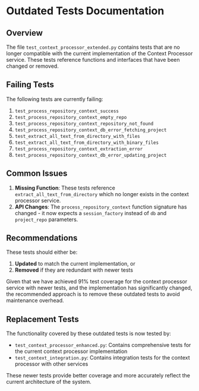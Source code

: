 # Outdated Tests Documentation

## Overview

The file `test_context_processor_extended.py` contains tests that are no longer compatible with the current implementation of the Context Processor service. These tests reference functions and interfaces that have been changed or removed.

## Failing Tests

The following tests are currently failing:

1. `test_process_repository_context_success`
2. `test_process_repository_context_empty_repo`
3. `test_process_repository_context_repository_not_found`
4. `test_process_repository_context_db_error_fetching_project`
5. `test_extract_all_text_from_directory_with_files`
6. `test_extract_all_text_from_directory_with_binary_files`
7. `test_process_repository_context_extraction_error`
8. `test_process_repository_context_db_error_updating_project`

## Common Issues

1. **Missing Function**: These tests reference `extract_all_text_from_directory` which no longer exists in the context processor service.
2. **API Changes**: The `process_repository_context` function signature has changed - it now expects a `session_factory` instead of `db` and `project_repo` parameters.

## Recommendations

These tests should either be:

1. **Updated** to match the current implementation, or 
2. **Removed** if they are redundant with newer tests

Given that we have achieved 91% test coverage for the context processor service with newer tests, and the implementation has significantly changed, the recommended approach is to remove these outdated tests to avoid maintenance overhead.

## Replacement Tests

The functionality covered by these outdated tests is now tested by:

- `test_context_processor_enhanced.py`: Contains comprehensive tests for the current context processor implementation
- `test_context_integration.py`: Contains integration tests for the context processor with other services

These newer tests provide better coverage and more accurately reflect the current architecture of the system.

